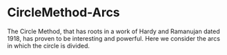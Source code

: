 # CircleMethod-Arcs
The Circle Method, that has roots in a work of Hardy and Ramanujan dated 1918, has proven to be interesting and powerful. Here we consider the arcs in which the circle is divided.
